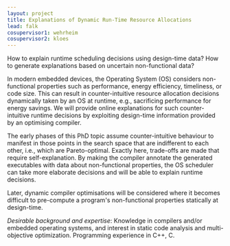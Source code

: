 ```yaml
---
layout: project
title: Explanations of Dynamic Run-Time Resource Allocations
lead: falk
cosupervisor1: wehrheim
cosupervisor2: kloes
---
```

How to explain runtime scheduling decisions using design-time data? How to generate
explanations based on uncertain non-functional data?

In modern embedded devices, the Operating System (OS) considers non-functional properties such as performance, energy efficiency, timeliness, or code size. This can result in counter-intuitive resource allocation decisions dynamically taken by an OS at runtime, e.g., sacrificing performance for energy savings. We will provide online explanations for such counter-intuitive runtime decisions by exploiting design-time information provided by an optimising compiler.

The early phases of this PhD topic assume counter-intuitive behaviour to manifest in those points in the search space that are indifferent to each other, i.e., which are Pareto-optimal. Exactly here, trade-offs are made that require self-explanation. By making the compiler annotate the generated executables with data about non-functional properties, the OS scheduler can take more elaborate decisions and will be able to explain runtime decisions.

Later, dynamic compiler optimisations will be considered where it becomes difficult to pre-compute a program's non-functional properties statically at design-time.

<em>Desirable background and expertise</em>:
Knowledge in compilers and/or embedded operating systems, and interest in static code analysis and multi-objective optimization. Programming experience in C++, C.
